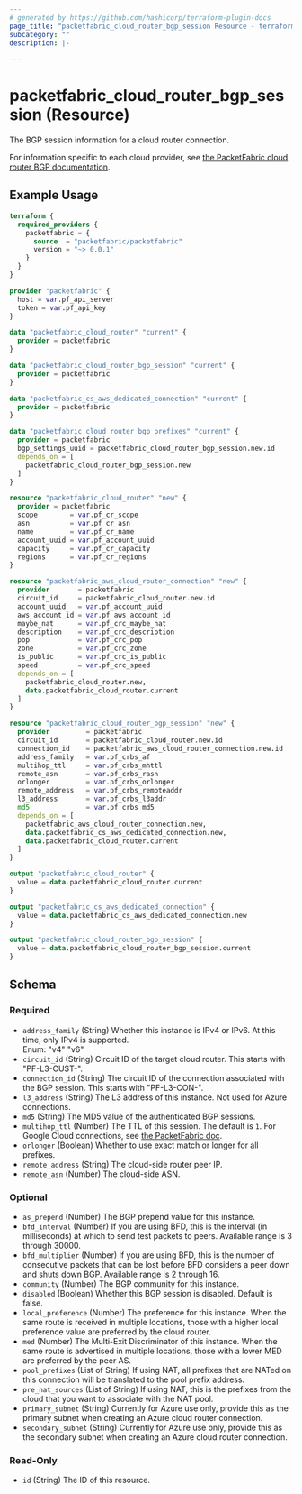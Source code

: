 ```yaml
---
# generated by https://github.com/hashicorp/terraform-plugin-docs
page_title: "packetfabric_cloud_router_bgp_session Resource - terraform-provider-packetfabric"
subcategory: ""
description: |-
  
---
```


# packetfabric_cloud_router_bgp_session (Resource)

The BGP session information for a cloud router connection. 

For information specific to each cloud provider, see [the PacketFabric cloud router BGP documentation](https://docs.packetfabric.com/cr/bgp/).

## Example Usage

```terraform
terraform {
  required_providers {
    packetfabric = {
      source  = "packetfabric/packetfabric"
      version = "~> 0.0.1"
    }
  }
}

provider "packetfabric" {
  host = var.pf_api_server
  token = var.pf_api_key
}

data "packetfabric_cloud_router" "current" {
  provider = packetfabric
}

data "packetfabric_cloud_router_bgp_session" "current" {
  provider = packetfabric
}

data "packetfabric_cs_aws_dedicated_connection" "current" {
  provider = packetfabric
}

data "packetfabric_cloud_router_bgp_prefixes" "current" {
  provider = packetfabric
  bgp_settings_uuid = packetfabric_cloud_router_bgp_session.new.id
  depends_on = [
    packetfabric_cloud_router_bgp_session.new
  ]
}

resource "packetfabric_cloud_router" "new" {
  provider = packetfabric
  scope        = var.pf_cr_scope
  asn          = var.pf_cr_asn
  name         = var.pf_cr_name
  account_uuid = var.pf_account_uuid
  capacity     = var.pf_cr_capacity
  regions      = var.pf_cr_regions
}

resource "packetfabric_aws_cloud_router_connection" "new" {
  provider       = packetfabric
  circuit_id     = packetfabric_cloud_router.new.id
  account_uuid   = var.pf_account_uuid
  aws_account_id = var.pf_aws_account_id
  maybe_nat      = var.pf_crc_maybe_nat
  description    = var.pf_crc_description
  pop            = var.pf_crc_pop
  zone           = var.pf_crc_zone
  is_public      = var.pf_crc_is_public
  speed          = var.pf_crc_speed
  depends_on = [
    packetfabric_cloud_router.new,
    data.packetfabric_cloud_router.current
  ]
}

resource "packetfabric_cloud_router_bgp_session" "new" {
  provider         = packetfabric
  circuit_id       = packetfabric_cloud_router.new.id
  connection_id    = packetfabric_aws_cloud_router_connection.new.id
  address_family   = var.pf_crbs_af
  multihop_ttl     = var.pf_crbs_mhttl
  remote_asn       = var.pf_crbs_rasn
  orlonger         = var.pf_crbs_orlonger
  remote_address   = var.pf_crbs_remoteaddr
  l3_address       = var.pf_crbs_l3addr
  md5              = var.pf_crbs_md5
  depends_on = [
    packetfabric_aws_cloud_router_connection.new,
    data.packetfabric_cs_aws_dedicated_connection.new,
    data.packetfabric_cloud_router.current
  ]
}

output "packetfabric_cloud_router" {
  value = data.packetfabric_cloud_router.current
}

output "packetfabric_cs_aws_dedicated_connection" {
  value = data.packetfabric_cs_aws_dedicated_connection.new
}

output "packetfabric_cloud_router_bgp_session" {
  value = data.packetfabric_cloud_router_bgp_session.current
}
```

<!-- schema generated by tfplugindocs -->

## Schema

### Required

- `address_family` (String) Whether this instance is IPv4 or IPv6. At this time, only IPv4 is supported.  
		Enum: "v4" "v6"
- `circuit_id` (String) Circuit ID of the target cloud router. This starts with "PF-L3-CUST-".
- `connection_id` (String) The circuit ID of the connection associated with the BGP session. This starts with "PF-L3-CON-".
- `l3_address` (String) The L3 address of this instance. Not used for Azure connections.
- `md5` (String) The MD5 value of the authenticated BGP sessions.
- `multihop_ttl` (Number) The TTL of this session. The default is `1`. For Google Cloud connections, see [the PacketFabric doc](https://docs.packetfabric.com/cr/bgp/bgp_google/#ttl).
- `orlonger` (Boolean) Whether to use exact match or longer for all prefixes.
- `remote_address` (String) The cloud-side router peer IP.
- `remote_asn` (Number) The cloud-side ASN.

### Optional

- `as_prepend` (Number) The BGP prepend value for this instance.
- `bfd_interval` (Number) If you are using BFD, this is the interval (in milliseconds) at which to send test packets to peers.
		Available range is 3 through 30000.
- `bfd_multiplier` (Number) If you are using BFD, this is the number of consecutive packets that can be lost before BFD considers a peer down and shuts down BGP. 
		Available range is 2 through 16.
- `community` (Number) The BGP community for this instance.
- `disabled` (Boolean) Whether this BGP session is disabled. Default is false.
- `local_preference` (Number) The preference for this instance. When the same route is received in multiple locations, those with a higher local preference value are preferred by the cloud router.
- `med` (Number) The Multi-Exit Discriminator of this instance. When the same route is advertised in multiple locations, those with a lower MED are preferred by the peer AS.
- `pool_prefixes` (List of String) If using NAT, all prefixes that are NATed on this connection will be translated to the pool prefix address.
- `pre_nat_sources` (List of String) If using NAT, this is the prefixes from the cloud that you want to associate with the NAT pool.
- `primary_subnet` (String) Currently for Azure use only, provide this as the primary subnet when creating an Azure cloud router connection.
- `secondary_subnet` (String) Currently for Azure use only, provide this as the secondary subnet when creating an Azure cloud router connection.

### Read-Only

- `id` (String) The ID of this resource.



